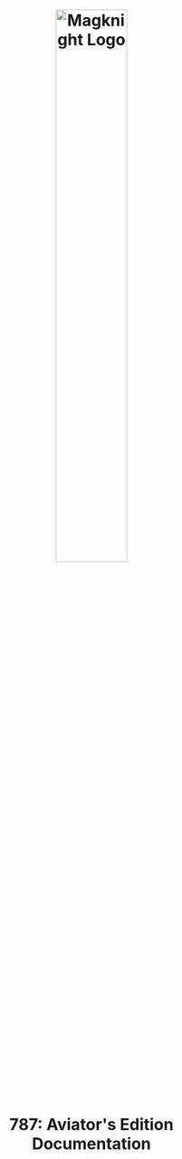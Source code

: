 <h1 align="center">
<img src="https://raw.githubusercontent.com/magknight/aviatorsDocs/master/assets/images/branding/logoGithub.png" alt="Magknight Logo" width="50%">
<br><b>787</b>: Aviator's Edition<br>Documentation
</h1>

